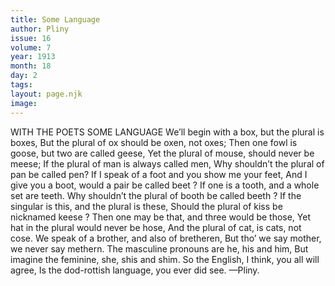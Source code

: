 ```yaml
---
title: Some Language
author: Pliny
issue: 16
volume: 7
year: 1913
month: 18
day: 2
tags:
layout: page.njk
image:
---
```

WITH THE POETS SOME LANGUAGE    We’ll begin with a box, but the plural is boxes, But the plural of ox should be oxen, not oxes; Then one fowl is goose, but two are called geese, Yet the plural of mouse, should never be meese; If the plural of man is always called men, Why shouldn’t the plural of pan be called pen? If I speak of a foot and you show me your feet, And I give you a boot, would a pair be called beet ? If one is a tooth, and a whole set are teeth. Why shouldn’t the plural of booth be called beeth ? If the singular is this, and the plural is these, Should the plural of kiss be nicknamed keese ? Then one may be that, and three would be those, Yet hat in the plural would never be hose, And the plural of cat, is cats, not cose. We speak of a brother, and also of bretheren, But tho’ we say mother, we never say methern. The masculine pronouns are he, his and him, But imagine the feminine, she, shis and shim. So the English, I think, you all will agree, Is the dod-rottish language, you ever did see. —Pliny. 

